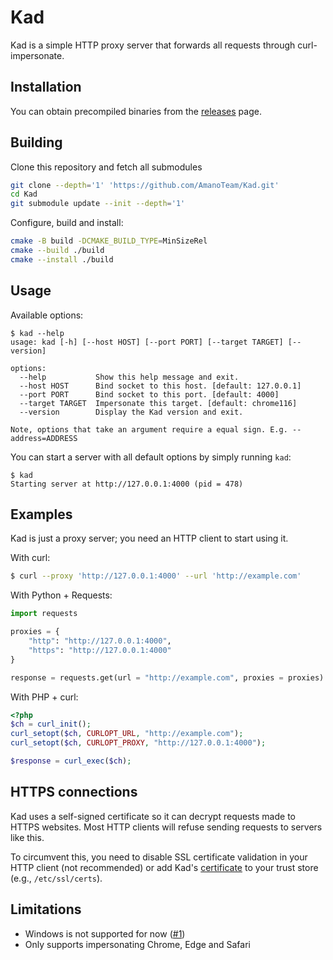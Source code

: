 # Kad

Kad is a simple HTTP proxy server that forwards all requests through curl-impersonate.

## Installation

You can obtain precompiled binaries from the [releases](https://github.com/AmanoTeam/Kad/releases) page.

## Building

Clone this repository and fetch all submodules

```bash
git clone --depth='1' 'https://github.com/AmanoTeam/Kad.git'
cd Kad
git submodule update --init --depth='1'
```

Configure, build and install:

```bash
cmake -B build -DCMAKE_BUILD_TYPE=MinSizeRel
cmake --build ./build
cmake --install ./build
```

## Usage

Available options:

```
$ kad --help
usage: kad [-h] [--host HOST] [--port PORT] [--target TARGET] [--version]

options:
  --help           Show this help message and exit.
  --host HOST      Bind socket to this host. [default: 127.0.0.1]
  --port PORT      Bind socket to this port. [default: 4000]
  --target TARGET  Impersonate this target. [default: chrome116]
  --version        Display the Kad version and exit.

Note, options that take an argument require a equal sign. E.g. --address=ADDRESS
```

You can start a server with all default options by simply running `kad`:

```
$ kad
Starting server at http://127.0.0.1:4000 (pid = 478)

```

## Examples

Kad is just a proxy server; you need an HTTP client to start using it.

With curl:

```bash
$ curl --proxy 'http://127.0.0.1:4000' --url 'http://example.com'
```

With Python + Requests:

```python
import requests

proxies = {
    "http": "http://127.0.0.1:4000",
    "https": "http://127.0.0.1:4000"
}

response = requests.get(url = "http://example.com", proxies = proxies)
```

With PHP + curl:

```php
<?php
$ch = curl_init();
curl_setopt($ch, CURLOPT_URL, "http://example.com");
curl_setopt($ch, CURLOPT_PROXY, "http://127.0.0.1:4000");

$response = curl_exec($ch);
```

## HTTPS connections

Kad uses a self-signed certificate so it can decrypt requests made to HTTPS websites. Most HTTP clients will refuse sending requests to servers like this.

To circumvent this, you need to disable SSL certificate validation in your HTTP client (not recommended) or add Kad's [certificate](./tools/certificates/kad.crt) to your trust store (e.g., `/etc/ssl/certs`).

## Limitations

- Windows is not supported for now ([#1](https://github.com/AmanoTeam/Kad/issues/1))
- Only supports impersonating Chrome, Edge and Safari

